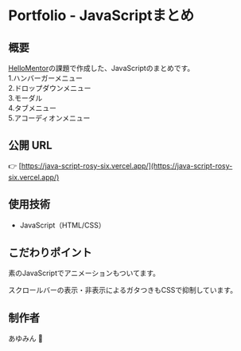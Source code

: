 # Portfolio - JavaScriptまとめ

## 概要

[HelloMentor](https://hellomentor.jp/)の課題で作成した、JavaScriptのまとめです。  
1.ハンバーガーメニュー  
2.ドロップダウンメニュー  
3.モーダル  
4.タブメニュー  
5.アコーディオンメニュー

## 公開 URL

👉 [https://java-script-rosy-six.vercel.app/](https://java-script-rosy-six.vercel.app/)

## 使用技術

- JavaScript（HTML/CSS）

## こだわりポイント

素のJavaScriptでアニメーションもついてます。  

スクロールバーの表示・非表示によるガタつきもCSSで抑制しています。  

## 制作者

あゆみん 🌻
